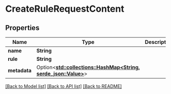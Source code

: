 # CreateRuleRequestContent

## Properties

Name | Type | Description | Notes
------------ | ------------- | ------------- | -------------
**name** | **String** |  | 
**rule** | **String** |  | 
**metadata** | Option<[**std::collections::HashMap<String, serde_json::Value>**](serde_json::Value.md)> |  | [optional]

[[Back to Model list]](../README.md#documentation-for-models) [[Back to API list]](../README.md#documentation-for-api-endpoints) [[Back to README]](../README.md)


